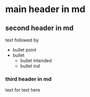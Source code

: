 # main header in md

## second header in md 
text followed by 
- bullet point
- bullet 
    - bullet intended
    - bullet ind


### third header in md 
text for text here